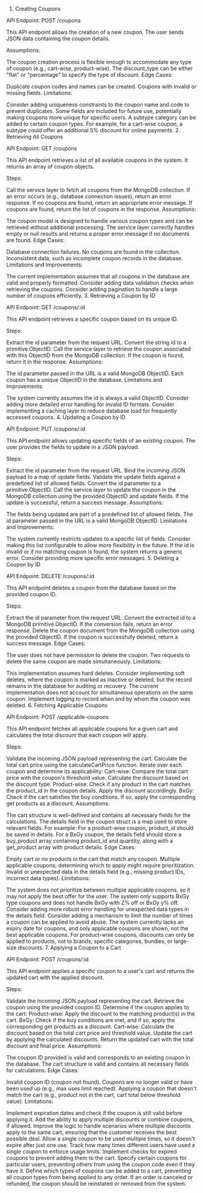 1. Creating Coupons

API Endpoint: POST /coupons

This API endpoint allows the creation of a new coupon. The user sends JSON data containing the coupon details.

Assumptions:

The coupon creation process is flexible enough to accommodate any type of coupon (e.g., cart-wise, product-wise).
The discount_type can be either "flat" or "percentage" to specify the type of discount.
Edge Cases:

Duplicate coupon codes and names can be created.
Coupons with invalid or missing fields.
Limitations:

Consider adding uniqueness constraints to the coupon name and code to prevent duplicates.
Some fields are included for future use, potentially making coupons more unique for specific users.
A subtype category can be added to certain coupon types. For example, for a cart-wise coupon, a subtype could offer an additional 5% discount for online payments.
2. Retrieving All Coupons

API Endpoint: GET /coupons

This API endpoint retrieves a list of all available coupons in the system. It returns an array of coupon objects.

Steps:

Call the service layer to fetch all coupons from the MongoDB collection.
If an error occurs (e.g., database connection issues), return an error response.
If no coupons are found, return an appropriate error message.
If coupons are found, return the list of coupons in the response.
Assumptions:

The coupon model is designed to handle various coupon types and can be retrieved without additional processing.
The service layer correctly handles empty or null results and returns a proper error message if no documents are found.
Edge Cases:

Database connection failures.
No coupons are found in the collection.
Inconsistent data, such as incomplete coupon records in the database.
Limitations and Improvements:

The current implementation assumes that all coupons in the database are valid and properly formatted. Consider adding data validation checks when retrieving the coupons.
Consider adding pagination to handle a large number of coupons efficiently.
3. Retrieving a Coupon by ID

API Endpoint: GET /coupons/:id

This API endpoint retrieves a specific coupon based on its unique ID.

Steps:

Extract the id parameter from the request URL.
Convert the string id to a primitive.ObjectID.
Call the service layer to retrieve the coupon associated with this ObjectID from the MongoDB collection.
If the coupon is found, return it in the response.
Assumptions:

The id parameter passed in the URL is a valid MongoDB ObjectID.
Each coupon has a unique ObjectID in the database.
Limitations and Improvements:

The system currently assumes the id is always a valid ObjectID. Consider adding more detailed error handling for invalid ID formats.
Consider implementing a caching layer to reduce database load for frequently accessed coupons.
4. Updating a Coupon by ID

API Endpoint: PUT /coupons/:id

This API endpoint allows updating specific fields of an existing coupon. The user provides the fields to update in a JSON payload.

Steps:

Extract the id parameter from the request URL.
Bind the incoming JSON payload to a map of update fields.
Validate the update fields against a predefined list of allowed fields.
Convert the id parameter to a primitive.ObjectID.
Call the service layer to update the coupon in the MongoDB collection using the provided ObjectID and update fields.
If the update is successful, return a success message.
Assumptions:

The fields being updated are part of a predefined list of allowed fields.
The id parameter passed in the URL is a valid MongoDB ObjectID.
Limitations and Improvements:

The system currently restricts updates to a specific list of fields. Consider making this list configurable to allow more flexibility in the future.
If the id is invalid or if no matching coupon is found, the system returns a generic error. Consider providing more specific error messages.
5. Deleting a Coupon by ID

API Endpoint: DELETE /coupons/:id

This API endpoint deletes a coupon from the database based on the provided coupon ID.

Steps:

Extract the id parameter from the request URL.
Convert the extracted id to a MongoDB primitive.ObjectID.
If the conversion fails, return an error response.
Delete the coupon document from the MongoDB collection using the provided ObjectID.
If the coupon is successfully deleted, return a success message.
Edge Cases:

The user does not have permission to delete the coupon.
Two requests to delete the same coupon are made simultaneously.
Limitations:

This implementation assumes hard deletes.
Consider implementing soft deletes, where the coupon is marked as inactive or deleted, but the record remains in the database for auditing or recovery.
The current implementation does not account for simultaneous operations on the same coupon.
Implement logging to record when and by whom the coupon was deleted.
6. Fetching Applicable Coupons

API Endpoint: POST /applicable-coupons

This API endpoint fetches all applicable coupons for a given cart and calculates the total discount that each coupon will apply.

Steps:

Validate the incoming JSON payload representing the cart.
Calculate the total cart price using the calculateCartPrice function.
Iterate over each coupon and determine its applicability:
Cart-wise: Compare the total cart price with the coupon's threshold value. Calculate the discount based on the discount type.
Product-wise: Check if any product in the cart matches the product_id in the coupon details. Apply the discount accordingly.
BxGy: Check if the cart satisfies the buy conditions. If so, apply the corresponding get products as a discount.
Assumptions:

The cart structure is well-defined and contains all necessary fields for the calculations.
The details field in the coupon struct is a map used to store relevant fields. For example:
For a product-wise coupon, product_id should be saved in details.
For a BxGy coupon, the details field should store a buy_product array containing product_id and quantity, along with a get_product array with product details.
Edge Cases:

Empty cart or no products in the cart that match any coupon.
Multiple applicable coupons; determining which to apply might require prioritization.
Invalid or unexpected data in the details field (e.g., missing product IDs, incorrect data types).
Limitations:

The system does not prioritize between multiple applicable coupons, so it may not apply the best offer for the user.
The system only supports BxGy type coupons and does not handle BxGy with Z% off or BxGy y% off.
Consider adding more robust error handling for unexpected data types in the details field.
Consider adding a mechanism to limit the number of times a coupon can be applied to avoid abuse.
The system currently lacks an expiry date for coupons, and only applicable coupons are shown, not the best applicable coupons.
For product-wise coupons, discounts can only be applied to products, not to brands, specific categories, bundles, or large-size discounts.
7. Applying a Coupon to a Cart

API Endpoint: POST /coupons/:id

This API endpoint applies a specific coupon to a user's cart and returns the updated cart with the applied discount.

Steps:

Validate the incoming JSON payload representing the cart.
Retrieve the coupon using the provided coupon ID.
Determine if the coupon applies to the cart:
Product-wise: Apply the discount to the matching product(s) in the cart.
BxGy: Check if the buy conditions are met, and if so, apply the corresponding get products as a discount.
Cart-wise: Calculate the discount based on the total cart price and threshold value.
Update the cart by applying the calculated discounts.
Return the updated cart with the total discount and final price.
Assumptions:

The coupon ID provided is valid and corresponds to an existing coupon in the database.
The cart structure is valid and contains all necessary fields for calculations.
Edge Cases:

Invalid coupon ID (coupon not found).
Coupons are no longer valid or have been used up (e.g., max uses limit reached).
Applying a coupon that doesn't match the cart (e.g., product not in the cart, cart total below threshold value).
Limitations:

Implement expiration dates and check if the coupon is still valid before applying it.
Add the ability to apply multiple discounts or combine coupons, if allowed.
Improve the logic to handle scenarios where multiple discounts apply to the same cart, ensuring that the customer receives the best possible deal.
Allow a single coupon to be used multiple times, so it doesn't expire after just one use.
Track how many times different users have used a single coupon to enforce usage limits.
Implement checks for expired coupons to prevent adding them to the cart.
Specify certain coupons for particular users, preventing others from using the coupon code even if they have it.
Define which types of coupons can be added to a cart, preventing all coupon types from being applied to any order.
If an order is canceled or refunded, the coupon should be reinstated or removed from the system.